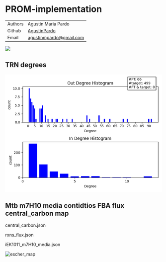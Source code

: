 # PROM-implementation


|         |                                                                       |
| ------- | --------------------------------------------------------------------- |
| Authors | Agustin Maria Pardo    |
| Github  | [AgustinPardo](https://github.com/AgustinPardo/)                     |
| Email   | <agustinmpardo@gmail.com>     

<img src="https://docs.google.com/drawings/d/1Pxuw6N9dvKwDFJvrLfJVf-O-IOJK0-pEp3l9fdzgqK8/export/png"/>


## TRN degrees
![graph_degrees](https://github.com/AgustinPardo/PROM-implementation/blob/master/grafo/out_in_degree.png)


## Mtb m7H10 media contidtios FBA flux central_carbon map

central_carbon.json

rxns_flux.json

iEK1011_m7H10_media.json


![escher_map](https://github.com/AgustinPardo/PROM-implementation/blob/master/metabolic_map/c_core_iEk1008m7H10_flux.svg)

